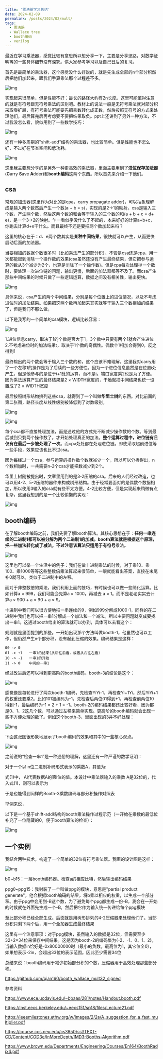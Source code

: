```yaml
---
title: '乘法器学习总结'
date: 2024-02-09
permalink: /posts/2024/02/mult/
tags:
  - 乘法器
  - Wallace tree
  - booth编码
  - verilog
---
```


最近在学习乘法器，感觉比较有意思所以想分享一下。主要是分享思路，对数学证明等的一些具体细节没有深究。供大家参考学习以及自己日后的复习。

首先是最简单的乘法器，这个感觉没什么好说的，就是先生成全部的n个部分积然后把他们加起来，跟我们手算乘法那个过程差不多。

![img](https://picx.zhimg.com/80/v2-ac0326934e29dcbf2cc2b38982a61e12_720w.png?source=d16d100b)



实现起来很简单，但是性能不好：最长的路径大约有2n长度。这里可能值得注意的就是有符号跟无符号乘法的区别吧。教材上的说法一般是无符号乘法就对部分积采取零扩展，有符号乘法可能要先把乘数转化成正数，然后按照无符号的方式来处理他们。最后算完后再考虑要不要把结果取负。ppt上还讲到了另外一种方法，不过我没怎么看，貌似用到了一些数学技巧：

![img](https://picx.zhimg.com/80/v2-3da2c099c4e671212bc99171d479419e_720w.png?source=d16d100b)



还有一种多周期的"shift-add"结构的乘法器，也比较简单。但是性能也不怎么好，不过好在节省空间和低功耗。

![img](https://pic1.zhimg.com/80/v2-b30b7919679e2909423c46491705087e_720w.png?source=d16d100b)



这里我主要想分享的是另外一种更高效的乘法器，里面主要用到了**进位保存加法器**(**C**arry **S**ave **A**dder)和**booth编码**这两个东西。所以首先来介绍一下他们。

## csa

常规的加法器(这里作为对比的是cpa，carry propagate adder)，可以抽象理解成是输入两个数然后产生一个数(a + b = s)，实现的是2->1的映射。csa是输入三个数，产生两个数，然后这两个数的和会等于输入的三个数的和(a + b + c = d+ e)，是一个3->2的映射。乍一看似乎没什么了不起的，本来好好的计算a+b+c，你跑去计算d+e干什么。而且最终不还是要把两个数加起来吗？

这里的核心在于：d、e两个数其实是**某种中间结果**，很快就可以产生，从而更快启动后面的加法器。

当要相加的数据个数很多时（比如乘法产生的部分积），不管是csa还是cpa，用一次都能起到消除一个操作数的效果(csa虽然还没有产生最终结果，但它把参与运算的数从3个减少为2个，也算是消除了一个操作数)。但是cpa每次处理掉一个数时，要处理一次进位链的问题，输出更慢，后面的加法器都等不及了。而csa产生那些中间结果的时候只做了一些逻辑运算，数据之间没有相关性，输出更快。

![img](https://pic1.zhimg.com/80/v2-b3e7229a7072150c00d155bcd73564f6_720w.png?source=d16d100b)



具体来说，csa产生的两个中间结果，分别是每个位置上的进位情况，以及不考虑进位时的加法结果。如果把这两个数再加起来其实就等于输入三个数相加的结果了，但是我们不那么做。

以下是我写的一个简单的csa模块，逻辑比较容易：

![img](https://picx.zhimg.com/80/v2-c1147eeed58ff436891038d9fe0869cf_720w.png?source=d16d100b)



1.进位信息carry，取决于1的个数是否大于1。3个数中只要有两个1就会产生进位 2.不考虑进位时的加法结果t，取决于1个数的奇偶性。偶数个1相加会得到0，反之得到1

最终输出的两个数会等于输入三个数的和，这个应该不难理解。这里我对carry用了一个左移1的操作是为了后续的一些方便性。因为一个进位信息虽然是在位置i处产生，但是他参与的是位于i+1处的运算，而不是i。端口宽度乘2也是为了方便。因为乘法运算产生的最终结果是2 × WIDTH宽度的，干脆就把中间结果也统一设置成了2 × WIDTH宽度

最后按照树形结构排列这些csa，就得到了一个叫做**华里士树**的东西。对比前面的第二张图，路径长度从线性级别被降低到了对数级别。

![img](https://picx.zhimg.com/80/v2-37e4b504e02d8dac1966d18daa5ace51_720w.png?source=d16d100b)



![img](https://pica.zhimg.com/80/v2-8dbb5227972176aeef565a00141b1256_720w.jpg?source=d16d100b)



每个csa都不直接处理加法，而是通过他的方式先不断减少操作数的个数。等到最后减到只剩两个操作数了，才开始处理真正的加法。**整个运算过程中，进位链有且仅有在最后一步被处理了一次**。而cpa处处都在处理进位链。即使采取超前进位等一些手段，效果应该也比不过csa。

因为每经过一个csa，参与运算的操作数个数就减少一个，所以可以分析得出，n个数相加时，一共需要n-2个csa才能把数减少到2个。

华里士树刚被提出时，文章里用到的是3-2压缩的csa。后来的人们经过改造，也可以用4-2、5-2压缩的器件来构成树形结构。由于经常要面对的是偶数个数据相加，所以使用3输入的csa就有些不太方便。4-2比较方便，但是实现起来稍微有点复杂，这里我想到的是一个比较偷懒的实现：

![img](https://picx.zhimg.com/80/v2-16eb964b9a2b1644ad04a9a644392159_720w.png?source=d16d100b)



## booth编码

在了解booth编码之前，我们先要了解booth算法。其核心思想在于：**任何一串连续的二进制1都可以被分解为两个二进制1的加减。**booth算法就是根据这个原理，把一些加法转化成了减法。不过注意该算法只适用于**有符号**乘法。

![img](https://pic1.zhimg.com/80/v2-53848b9df2a031d72029a4b1d569b748_720w.png?source=d16d100b)



这里也可以举一个生活中的例子：我们在做十进制乘法的时候，对于乘10、乘100、乘1000等等这些整数倍乘法算起来很简单，一眼就能看出答案，直接在末尾补0就可以，类似于二进制中的左移。

而对于非整数倍的乘法，我们利用上面的技巧，有时候也可以做一些简化运算。比如计算a × 999，我们可能会先算a × 1000，再减去 a × 1。而不是老老实实去计算a × 900 + a × 90 + a × 9。

十进制中我们可以很方便地把一串连续的9，例如999分解成1000-1，同样的在二进制中我们也可以把一串1分解成一个加法和一个减法。所以主要问题就变成要找出一串1。这通过booth给出的算法就可以办到，具体可以去看这个：

规则就是里面提到的那些。一开始出现那个方法叫做booth-1，他虽然也可以工作，但仍然产生n个部分积，没有起到压缩的效果。编码结果是这样：

```
00 -> 0
01 -> +1   一串1的结束(从后往前看，或者从右往左看)
10 -> -1   一串1的开始
11 -> 0    中间的一串1
```

经过改进后还可以得到更高阶的booth编码。booth-3的结论是这个：

![img](https://pica.zhimg.com/80/v2-d193ad20a7b49c57f0dc9503aa373f0c_720w.png?source=d16d100b)



感觉像是每轮进行了两次booth-1编码，先检查YiYi-1，再检查Yi+1Yi，然后YiYi+1的权重还要乘2。比如101被编码为-1，先检查后两位01得到+1，再检查前两位10得到-1，最后编码为-1 × 2 + 1 = -1。booth-2的编码结果都还比较好看，因为都是0、1、2这几个数，可以通过左移来简单实现。更高阶的booth编码就会出现一些不方便处理的数了。例如这个booth-3，里面出现的3并不好处理：

![img](https://pic1.zhimg.com/80/v2-b4dba985b02969a367691abdfce73f4a_720w.png?source=d16d100b)



下面这张图很形象地展示了booth编码的效果和其中的一些核心观点。

![img](https://picx.zhimg.com/80/v2-bfb0b72de6654efba98bcdaa5867237d_720w.png?source=d16d100b)



之前说的“检查一串1”是一种通俗的理解，这里还有一种严谨的数学证明：

对于一个以 n位二进制补码形式表示的乘数A，其值为:

式(1)中， Ai代表数据A的第i位的值。本设计中乘法器输入的乘数 A是32位的，代入式(1)，则可以表示为

于是也能得到同样的Booth-3乘数编码与部分积操作对照表   

举例来说，

以下是一个基于shift-add结构的booth乘法操作过程示范（一开始在乘数的最低位补充了一位隐藏的0，便于booth算法的检查）：

![img](https://pica.zhimg.com/80/v2-d9251e3b7d61b0a9de24b986f2f79f4b_720w.png?source=d16d100b)



## 一个实例

我结合两种技术，构造了一个简单的32位有符号乘法器。我画的设计图是这样：

![img](https://picx.zhimg.com/80/v2-1b6331a0ea67576b7a7e5ccef1a0e923_720w.png?source=d16d100b)



b0~b15：一层booth编码器。检查a的相应比特，然后输出编码结果

ppg0~ppg15：我封装了一个叫做ppg的模块，意思是"partial product generate"，他会根据booth编码的结果，将b乘以相应的权重，以生成一个部分积。由于ppg中会用到-B这个数，为了避免每个ppg都生成一份-B，我会在一开始的时候就在外面先生成一个-B，然后把它作为输入统一传递给每个ppg模块

至此部分积已经全部生成。后面就是用树形排列的4-2压缩器来处理他们了。当部分积只剩下两个后，用一个全加器生成最终结果

这里有一个注意事项：对于ppg模块，虽然输入的数据是32位，但需要至少32+2=34位来保存中间结果。这是因为booth-2的编码集为{-2、-1、0、1、2}，当输入数据in恰好是-0x80000000时（最小的负数。最高位为1，其它位全0），如果想表示-2in，会超出33位的表示范围。因此至少需要34位

总结来说：booth编码用于减少初始部分积的个数，压缩器用于高效处理那些部分积。

https://github.com/qian160/booth_wallace_mult32_signed

参考资料

https://www.ece.ucdavis.edu/~bbaas/281/notes/Handout.booth.pdf

https://inst.eecs.berkeley.edu/~eecs151/sp18/files/Lecture21.pdf

https://ieeemilestones.ethw.org/w/images/2/2a/A_suggestion_for_a_fast_multiplier.pdf 

https://course.ccs.neu.edu/cs3650/ssl/TEXT-CD/Content/COD3e/InMoreDepth/IMD3-Booths-Algorithm.pdf

https://www.brown.edu/Departments/Engineering/Courses/En164/BoothRadix4.pdf
